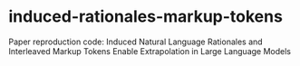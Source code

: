 # induced-rationales-markup-tokens
Paper reproduction code: Induced Natural Language Rationales and Interleaved Markup Tokens Enable Extrapolation in Large Language Models
